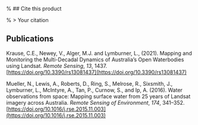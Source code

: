 % ## Cite this product

% > Your citation

## Publications

Krause, C.E., Newey, V., Alger, M.J. and Lymburner, L., (2021). Mapping and Monitoring the Multi-Decadal Dynamics of Australia’s Open Waterbodies using Landsat. *Remote Sensing*, *13*, 1437. [https://doi.org/10.3390/rs13081437](https://doi.org/10.3390/rs13081437)

Mueller, N., Lewis, A., Roberts, D., Ring, S., Melrose, R., Sixsmith, J., Lymburner, L., McIntyre, A., Tan, P., Curnow, S., and Ip, A. (2016). Water observations from space: Mapping surface water from 25 years of Landsat imagery across Australia. *Remote Sensing of Environment*, *174*, 341–352. [https://doi.org/10.1016/j.rse.2015.11.003](https://doi.org/10.1016/j.rse.2015.11.003)

